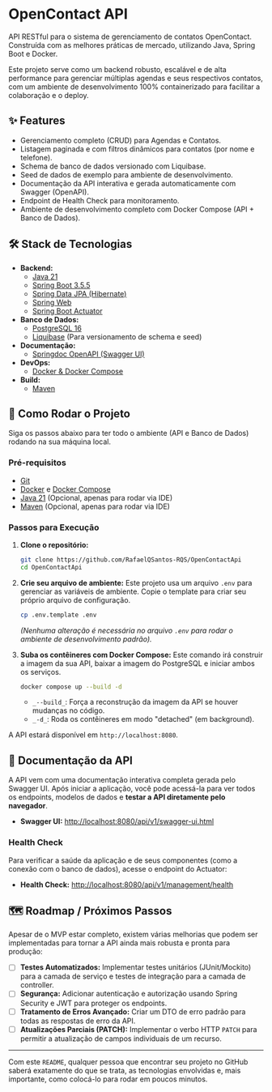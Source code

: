 # OpenContact API

API RESTful para o sistema de gerenciamento de contatos OpenContact. Construída com as melhores práticas de mercado, utilizando Java, Spring Boot e Docker.

Este projeto serve como um backend robusto, escalável e de alta performance para gerenciar múltiplas agendas e seus respectivos contatos, com um ambiente de desenvolvimento 100% containerizado para facilitar a colaboração e o deploy.

## ✨ Features

- Gerenciamento completo (CRUD) para Agendas e Contatos.
- Listagem paginada e com filtros dinâmicos para contatos (por nome e telefone).
- Schema de banco de dados versionado com Liquibase.
- Seed de dados de exemplo para ambiente de desenvolvimento.
- Documentação da API interativa e gerada automaticamente com Swagger (OpenAPI).
- Endpoint de Health Check para monitoramento.
- Ambiente de desenvolvimento completo com Docker Compose (API + Banco de Dados).

## 🛠️ Stack de Tecnologias

- **Backend:**
    - [Java 21](https://www.oracle.com/java/)
    - [Spring Boot 3.5.5](https://spring.io/projects/spring-boot)
    - [Spring Data JPA (Hibernate)](https://spring.io/projects/spring-data-jpa)
    - [Spring Web](https://docs.spring.io/spring-framework/reference/web/webmvc.html)
    - [Spring Boot Actuator](https://docs.spring.io/spring-boot/docs/current/reference/html/actuator.html)
- **Banco de Dados:**
    - [PostgreSQL 16](https://www.postgresql.org/)
    - [Liquibase](https://www.liquibase.org/) (Para versionamento de schema e seed)
- **Documentação:**
    - [Springdoc OpenAPI (Swagger UI)](https://springdoc.org/)
- **DevOps:**
    - [Docker & Docker Compose](https://www.docker.com/)
- **Build:**
    - [Maven](https://maven.apache.org/)

## 🚀 Como Rodar o Projeto

Siga os passos abaixo para ter todo o ambiente (API e Banco de Dados) rodando na sua máquina local.

### Pré-requisitos

- [Git](https://git-scm.com/)
- [Docker](https://www.docker.com/products/docker-desktop/) e [Docker Compose](https://docs.docker.com/compose/)
- [Java 21](https://www.oracle.com/java/technologies/downloads/) (Opcional, apenas para rodar via IDE)
- [Maven](https://maven.apache.org/) (Opcional, apenas para rodar via IDE)

### Passos para Execução

1.  **Clone o repositório:**

    ```bash
    git clone https://github.com/RafaelQSantos-RQS/OpenContactApi
    cd OpenContactApi
    ```

2.  **Crie seu arquivo de ambiente:**
    Este projeto usa um arquivo `.env` para gerenciar as variáveis de ambiente. Copie o template para criar seu próprio arquivo de configuração.

    ```bash
    cp .env.template .env
    ```

    *(Nenhuma alteração é necessária no arquivo `.env` para rodar o ambiente de desenvolvimento padrão).*

3.  **Suba os contêineres com Docker Compose:**
    Este comando irá construir a imagem da sua API, baixar a imagem do PostgreSQL e iniciar ambos os serviços.

    ```bash
    docker compose up --build -d
    ```

    * `_--build_`: Força a reconstrução da imagem da API se houver mudanças no código.
    * `_-d_`: Roda os contêineres em modo "detached" (em background).

A API estará disponível em `http://localhost:8080`.

## 📖 Documentação da API

A API vem com uma documentação interativa completa gerada pelo Swagger UI. Após iniciar a aplicação, você pode acessá-la para ver todos os endpoints, modelos de dados e **testar a API diretamente pelo navegador**.

- **Swagger UI:** [http://localhost:8080/api/v1/swagger-ui.html](https://www.google.com/search?q=http://localhost:8080/api/v1/swagger-ui.html)

### Health Check

Para verificar a saúde da aplicação e de seus componentes (como a conexão com o banco de dados), acesse o endpoint do Actuator:

- **Health Check:** [http://localhost:8080/api/v1/management/health](https://www.google.com/search?q=http://localhost:8080/api/v1/management/health)

## 🗺️ Roadmap / Próximos Passos

Apesar de o MVP estar completo, existem várias melhorias que podem ser implementadas para tornar a API ainda mais robusta e pronta para produção:

- [ ] **Testes Automatizados:** Implementar testes unitários (JUnit/Mockito) para a camada de serviço e testes de integração para a camada de controller.
- [ ] **Segurança:** Adicionar autenticação e autorização usando Spring Security e JWT para proteger os endpoints.
- [ ] **Tratamento de Erros Avançado:** Criar um DTO de erro padrão para todas as respostas de erro da API.
- [ ] **Atualizações Parciais (PATCH):** Implementar o verbo HTTP `PATCH` para permitir a atualização de campos individuais de um recurso.

-----

Com este `README`, qualquer pessoa que encontrar seu projeto no GitHub saberá exatamente do que se trata, as tecnologias envolvidas e, mais importante, como colocá-lo para rodar em poucos minutos.